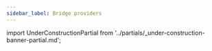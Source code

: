 ```yaml
---
sidebar_label: Bridge providers
---
```


import UnderConstructionPartial from '../partials/_under-construction-banner-partial.md'; 

<UnderConstructionPartial />